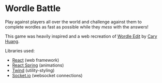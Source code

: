 # Wordle Battle

Play against players all over the world and challenge against them to complete wordles as fast as possible while they *mess* with the answers!

This game was heavily inspired and a web recreation of [Wordle Edit](https://github.com/carykh/WordleEdit) by [Cary Huang](https://youtube.com/@carykh).

Libraries used:

* [React](https://svelte.dev/) (web framework)
* [React Spring](https://react-spring.dev/) (animations)
* [Twind](https://twind.dev/) (utility-styling)
* [Socket.io](https://socket.io/) (websocket connections)
